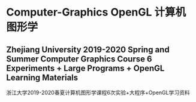 # Computer-Graphics OpenGL 计算机图形学
## Zhejiang University 2019-2020 Spring and Summer Computer Graphics Course 6 Experiments + Large Programs + OpenGL Learning Materials
浙江大学2019-2020春夏计算机图形学课程6次实验+大程序+OpenGL学习资料
